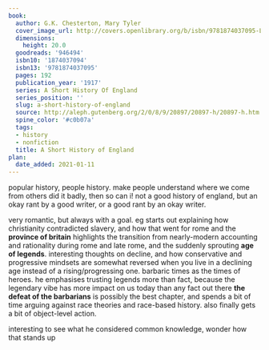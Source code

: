 ```yaml
---
book:
  author: G.K. Chesterton, Mary Tyler
  cover_image_url: http://covers.openlibrary.org/b/isbn/9781874037095-L.jpg
  dimensions:
    height: 20.0
  goodreads: '946494'
  isbn10: '1874037094'
  isbn13: '9781874037095'
  pages: 192
  publication_year: '1917'
  series: A Short History Of England
  series_position: ''
  slug: a-short-history-of-england
  source: http://aleph.gutenberg.org/2/0/8/9/20897/20897-h/20897-h.htm
  spine_color: '#c0b07a'
  tags:
  - history
  - nonfiction
  title: A Short History of England
plan:
  date_added: 2021-01-11
---
```


popular history, people history. make people understand where we come from
others did it badly, then so can i!
not a good history of england, but an okay rant by a good writer, or a good rant by an okay writer.

very romantic, but always with a goal. eg starts out explaining how christianity contradicted slavery, and how that went
for rome and the **province of britain**
highlights the transition from nearly-modern accounting and rationality during rome and late rome, and the suddenly
sprouting **age of legends**. interesting thoughts on decline, and how conservative and progressive mindsets are
somewhat reversed when you live in a declining age instead of a rising/progressing one. barbaric times as the times of
heroes. he emphasises trusting legends more than fact, because the legendary vibe has more impact on us today than any
fact out there
**the defeat of the barbarians** is possibly the best chapter, and spends a bit of time arguing against race theories
and race-based history. also finally gets a bit of object-level action.

interesting to see what he considered common knowledge, wonder how that stands up
